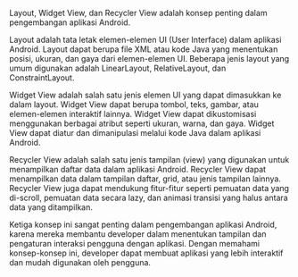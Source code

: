 
Layout, Widget View, dan Recycler View adalah konsep penting dalam pengembangan aplikasi Android.

Layout adalah tata letak elemen-elemen UI (User Interface) dalam aplikasi Android. Layout dapat berupa file XML atau kode Java yang menentukan posisi, ukuran, dan gaya dari elemen-elemen UI. Beberapa jenis layout yang umum digunakan adalah LinearLayout, RelativeLayout, dan ConstraintLayout.

Widget View adalah salah satu jenis elemen UI yang dapat dimasukkan ke dalam layout. Widget View dapat berupa tombol, teks, gambar, atau elemen-elemen interaktif lainnya. Widget View dapat dikustomisasi menggunakan berbagai atribut seperti ukuran, warna, dan gaya. Widget View dapat diatur dan dimanipulasi melalui kode Java dalam aplikasi Android.

Recycler View adalah salah satu jenis tampilan (view) yang digunakan untuk menampilkan daftar data dalam aplikasi Android. Recycler View dapat menampilkan data dalam tampilan daftar, grid, atau jenis tampilan lainnya. Recycler View juga dapat mendukung fitur-fitur seperti pemuatan data yang di-scroll, pemuatan data secara lazy, dan animasi transisi yang halus antara data yang ditampilkan.

Ketiga konsep ini sangat penting dalam pengembangan aplikasi Android, karena mereka membantu developer dalam menentukan tampilan dan pengaturan interaksi pengguna dengan aplikasi. Dengan memahami konsep-konsep ini, developer dapat membuat aplikasi yang lebih interaktif dan mudah digunakan oleh pengguna.